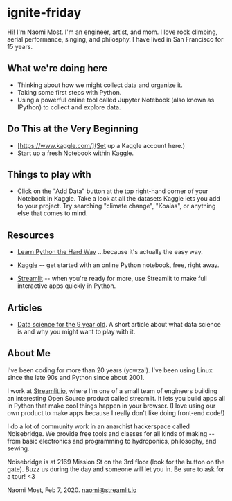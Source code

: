 # ignite-friday

Hi!  I'm Naomi Most.  I'm an engineer, artist, and mom.  I love rock climbing, aerial performance, singing, and philosphy.  I have lived in San Francisco for 15 years.

## What we're doing here

* Thinking about how we might collect data and organize it.
* Taking some first steps with Python.
* Using a powerful online tool called Jupyter Notebook (also known as IPython) to collect and explore data.

## Do This at the Very Beginning

* [https://www.kaggle.com/](Set up a Kaggle account here.)
* Start up a fresh Notebook within Kaggle.

## Things to play with 

* Click on the "Add Data" button at the top right-hand corner of your Notebook in Kaggle.  Take a look at all the datasets Kaggle lets you add to your project.  Try searching "climate change", "Koalas", or anything else that comes to mind.

## Resources 

* [Learn Python the Hard Way](https://learnpythonthehardway.org/python3/)  ...because it's actually the easy way.

* [Kaggle](https://www.kaggle.com/) -- get started with an online Python notebook, free, right away.

* [Streamlit](https://streamlit.io/) -- when you're ready for more, use Streamlit to make full interactive apps quickly in Python.

## Articles

* [Data science for the 9 year old](https://medium.com/the-andela-way/data-science-for-the-9-year-old-e1e693df98f7).  A short article about what data science is and why you might want to play with it.


## About Me

I've been coding for more than 20 years (yowza!).  I've been using Linux since the late 90s and Python since about 2001.

I work at [Streamlit.io](streamlit.io), where I'm one of a small team of engineers building an interesting Open Source product called streamlit.  It lets you build apps all in Python that make cool things happen in your browser.  (I love using our own product to make apps because I really don't like doing front-end code!)

I do a lot of community work in an anarchist hackerspace called Noisebridge.  We provide free tools and classes for all kinds of making -- from basic electronics and programming to hydroponics, philosophy, and sewing.  

Noisebridge is at 2169 Mission St on the 3rd floor (look for the button on the gate).  Buzz us during the day and someone will let you in.  Be sure to ask for a tour!  <3 

Naomi Most, Feb 7, 2020.
naomi@streamlit.io
